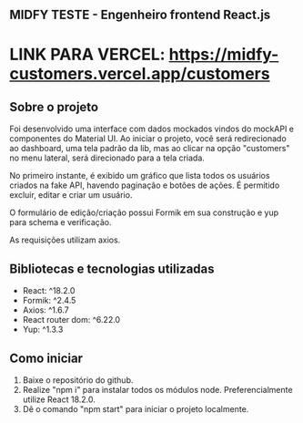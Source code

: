 ## MIDFY TESTE - Engenheiro frontend React.js

# LINK PARA VERCEL: https://midfy-customers.vercel.app/customers

## Sobre o projeto

Foi desenvolvido uma interface com dados mockados vindos do mockAPI e componentes do Material UI. Ao iniciar o projeto, você será redirecionado ao dashboard, uma tela padrão da lib, mas ao clicar na opção "customers" no menu lateral, será direcionado para a tela criada. 

No primeiro instante, é exibido um gráfico que lista todos os usuários criados na fake API, havendo paginação e botões de ações. É permitido excluir, editar e criar um usuário. 

O formulário de edição/criação possui Formik em sua construção e yup para schema e verificação. 

As requisições utilizam axios.

## Bibliotecas e tecnologias utilizadas
- React: ^18.2.0
- Formik: ^2.4.5
- Axios: ^1.6.7
- React router dom: ^6.22.0
- Yup: ^1.3.3

## Como iniciar

1. Baixe o repositório do github.
2. Realize "npm i" para instalar todos os módulos node. Preferencialmente utilize React 18.2.0.
3. Dê o comando "npm start" para iniciar o projeto localmente. 